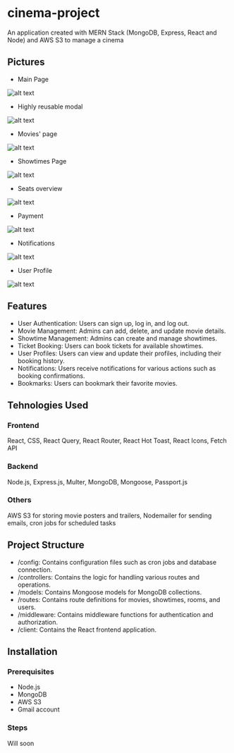 # cinema-project

An application created with MERN Stack (MongoDB, Express, React and Node) and AWS S3 to manage a cinema

## Pictures

* Main Page

![alt text](image.png)

* Highly reusable modal

![alt text](image-1.png)

* Movies' page

![alt text](image-5.png)

* Showtimes Page

![alt text](image-2.png)

* Seats overview

![alt text](image-3.png)

* Payment

![alt text](image-4.png)

* Notifications

![alt text](image-6.png)

* User Profile

![alt text](image-7.png)

## Features

* User Authentication: Users can sign up, log in, and log out.
* Movie Management: Admins can add, delete, and update movie details.
* Showtime Management: Admins can create and manage showtimes.
* Ticket Booking: Users can book tickets for available showtimes.
* User Profiles: Users can view and update their profiles, including their booking history.
* Notifications: Users receive notifications for various actions such as booking confirmations.
* Bookmarks: Users can bookmark their favorite movies.


## Tehnologies Used

### Frontend
React, CSS, React Query, React Router, React Hot Toast, React Icons, Fetch API

### Backend 
Node.js, Express.js, Multer, MongoDB, Mongoose, Passport.js

### Others
AWS S3 for storing movie posters and trailers, Nodemailer for sending emails, cron jobs for scheduled tasks

## Project Structure
* /config: Contains configuration files such as cron jobs and database connection.
* /controllers: Contains the logic for handling various routes and operations.
* /models: Contains Mongoose models for MongoDB collections.
* /routes: Contains route definitions for movies, showtimes, rooms, and users.
* /middleware: Contains middleware functions for authentication and authorization.
* /client: Contains the React frontend application.

## Installation

### Prerequisites
* Node.js
* MongoDB
* AWS S3
* Gmail account

### Steps
Will soon